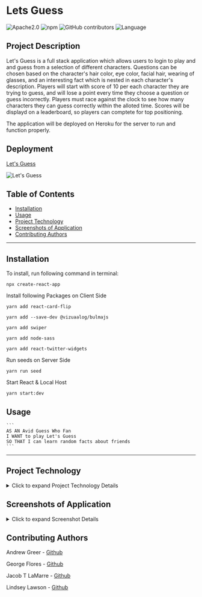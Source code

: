 # Lets Guess
![Apache2.0](https://img.shields.io/badge/license-Apache%202.0-pink.svg) ![npm](https://img.shields.io/npm/v/inquirer?style=plastic&color=ff69b4)  ![GitHub contributors](https://img.shields.io/github/contributors/lynseahoss/Lets-Guess?style=plastic&color=pink) ![Language](https://img.shields.io/github/languages/top/lynseahoss/Lets-Guess?color=ff69b4&style=plastic)

## Project Description

Let's Guess is a full stack application which allows users to login to play and and guess from a selection of different characters. Questions can be chosen based on the character's hair color, eye color, facial hair, wearing of glasses, and an interesting fact which is nested in each character's description. Players will start with score of 10 per each character they are trying to guess, and will lose a point every time they choose a question or guess incorrectly. Players must race against the clock to see how many characters they can guess correctly within the alloted time. Scores will be displayd on a leaderboard, so players can comptete for top positioning.

The application will be deployed on Heroku for the server to run and function properly.   


## Deployment

[Let's Guess](https://letsguess.herokuapp.com/)



![Let's Guess](https://media.giphy.com/media/VDeIViUUouCivqPutt/giphy.gif)


## Table of Contents
  * [Installation](#installation)
  * [Usage](#usage)
  * [Project Technology](#project-technology)
  * [Screenshots of Application](#screenshots-of-application)
  * [Contributing Authors](#contributing-authors)

----
## Installation
To install, run following command in terminal:
  
```
npx create-react-app
```
Install following Packages on Client Side

```
yarn add react-card-flip

yarn add --save-dev @vizuaalog/bulmajs

yarn add swiper

yarn add node-sass

yarn add react-twitter-widgets
```

Run seeds on Server Side

```
yarn run seed
```

Start React & Local Host

```
yarn start:dev
```

  ## Usage

    ```
    AS AN Avid Guess Who Fan
    I WANT to play Let's Guess 
    SO THAT I can learn random facts about friends
    ```


----

## Project Technology
<details>
    <summary markdown="span">Click to expand Project Technology Details</summary>

Languages
- HTML
- CSS
- Javascript


Libraries
- [React](jhttps://reactjs.org/)
- [Node.js](nodejs.org)
- [Redux.js](https://redux.js.org/)
- [ReactCardFlip](https://www.npmjs.com/package/react-card-flip)
- [Swiper](https://swiperjs.com/)
- [BulmaJS](https://bulmajs.tomerbe.co.uk/)
- [Node-Sass](https://www.npmjs.com/package/node-sass)
- [React-Twitter-Widgets](https://www.npmjs.com/package/react-twitter-widgets)
- [React-Facebook-Share-Link](https://www.npmjs.com/package/react-facebook-share-link)

Yarn Packages
- [Yarn](https://classic.yarnpkg.com/en/)

CSS Framework
- [Bulma](https://bulma.io/)

Cloud Server
- [Heroku](heroku.com/)

</details>


## Screenshots of Application
<details>
    <summary markdown="span">Click to expand Screenshot Details</summary>
 
![Let's Guess](./assets/images/LetsGuess.png)
*Screen Shot of Let's Guess*

</details>



## Contributing Authors
 Andrew Greer - [Github](https://github.com/andrewpaulgreer)

George Flores - [Github](https://github.com/lu-gflores)

Jacob T LaMarre - [Github](https://github.com/JTLaMarre)

Lindsey Lawson - [Github](https://github.com/lynseahoss)


